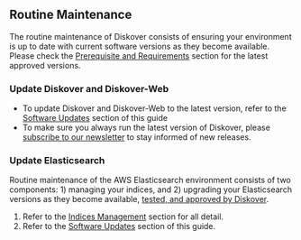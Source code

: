 <p id=“maintenance_routine”></p>

## Routine Maintenance

The routine maintenance of Diskover consists of ensuring your environment is up to date with current software versions as they become available. Please check the [Prerequisite and Requirements](#requirements) section for the latest approved versions. 


### Update Diskover and Diskover-Web

  - To update Diskover and Diskover-Web to the latest version, refer to the [Software Updates](#software_update) section of this guide
  - To make sure you always run the latest version of Diskover, please [subscribe to our newsletter](https://www.diskoverdata.com/subscribe/) to stay informed of new releases.


### Update Elasticsearch

Routine maintenance of the AWS Elasticsearch environment consists of two components: 1) managing your indices, and 2) upgrading your Elasticsearch versions as they become available, [tested, and approved by Diskover](#requirements_es).

  1. Refer to the [Indices Management](#indices_management) section for all detail.
  2. Refer to the [Software Updates](#software_update) section of this guide.
